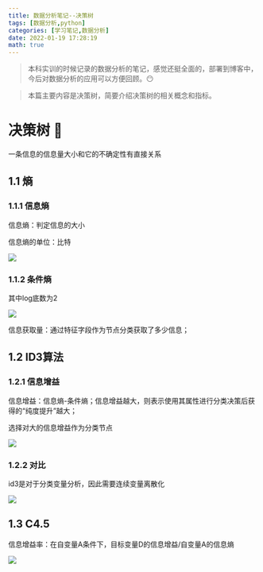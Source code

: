 ```yaml
---
title: 数据分析笔记--决策树
tags: [数据分析,python]
categories: [学习笔记,数据分析]
date: 2022-01-19 17:28:19
math: true
---
```


> 本科实训的时候记录的数据分析的笔记，感觉还挺全面的，部署到博客中，今后对数据分析的应用可以方便回顾。:no_mouth:

> 本篇主要内容是决策树，简要介绍决策树的相关概念和指标。

#  决策树 :evergreen_tree:

一条信息的信息量大小和它的不确定性有直接关系

## 1.1 熵

### 1.1.1 信息熵

信息熵：判定信息的大小

信息熵的单位：比特

![](https://picture.mulindya.com/image-20210126091622561.png)

### 1.1.2 条件熵

其中log底数为2

![](https://picture.mulindya.com/image-20210126093728857.png)

信息获取量：通过特征字段作为节点分类获取了多少信息；

## 1.2 ID3算法

### 1.2.1 信息增益

信息增益：信息熵-条件熵；信息增益越大，则表示使用其属性进行分类决策后获得的“纯度提升”越大；

选择对大的信息增益作为分类节点

![](https://picture.mulindya.com/image-20210126094613560.png)

### 1.2.2 对比

id3是对于分类变量分析，因此需要连续变量离散化

![](https://picture.mulindya.com/image-20210126102244168.png)

## 1.3 C4.5

信息增益率：在自变量A条件下，目标变量D的信息增益/自变量A的信息熵

![](https://picture.mulindya.com/image-20210126102502529.png)

